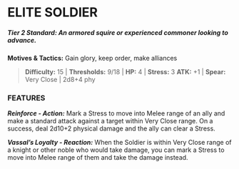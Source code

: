 # ELITE SOLDIER

##### **Tier 2 Standard:** *An armored squire or experienced commoner looking to advance.*

**Motives & Tactics:** Gain glory, keep order, make alliances

> **Difficulty:** 15 | **Thresholds:** 9/18 | **HP:** 4 | **Stress:** 3
> **ATK:** +1 | **Spear:** Very Close | 2d8+4 phy

### FEATURES

***Reinforce - Action:*** Mark a Stress to move into Melee range of an ally and make a standard attack against a target within Very Close range. On a success, deal 2d10+2 physical damage and the ally can clear a Stress.

***Vassal’s Loyalty - Reaction:*** When the Soldier is within Very Close range of a knight or other noble who would take damage, you can mark a Stress to move into Melee range of them and take the damage instead.
